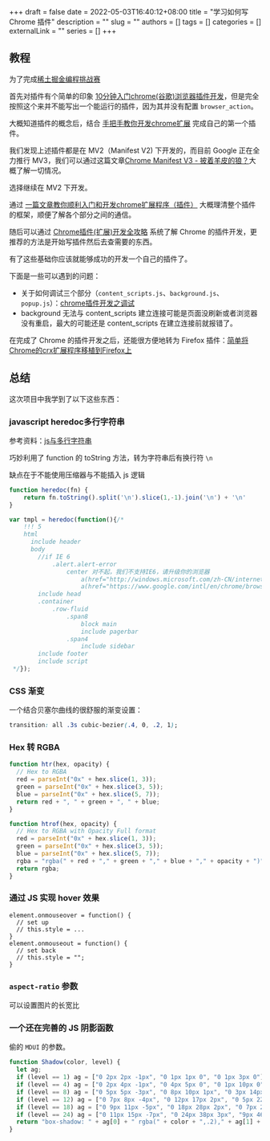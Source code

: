 +++ 
draft = false
date = 2022-05-03T16:40:12+08:00
title = "学习如何写 Chrome 插件"
description = ""
slug = ""
authors = []
tags = []
categories = []
externalLink = ""
series = []
+++

## 教程

为了完成[稀土掘金编程挑战赛](https://hackathon2022.juejin.cn/)

首先对插件有个简单的印象 [10分钟入门chrome(谷歌)浏览器插件开发](https://juejin.cn/post/6904797929056239630)，但是完全按照这个来并不能写出一个能运行的插件，因为其并没有配置 `browser_action`。

大概知道插件的概念后，结合 [手把手教你开发chrome扩展](https://www.cnblogs.com/walkingp/archive/2011/03/31/2001628.html) 完成自己的第一个插件。

我们发现上述插件都是在 MV2（Manifest V2) 下开发的，而目前 Google 正在全力推行 MV3，我们可以通过这篇文章[Chrome Manifest V3 - 披着羊皮的狼？](https://zhuanlan.zhihu.com/p/451197423)大概了解一切情况。

选择继续在 MV2 下开发。

通过 [一篇文章教你顺利入门和开发chrome扩展程序（插件）](https://juejin.cn/post/6844903740646899720) 大概理清整个插件的框架，顺便了解各个部分之间的通信。

随后可以通过 [Chrome插件(扩展)开发全攻略](https://www.bookstack.cn/read/chrome-plugin-develop/spilt.1.8bdb1aac68bbdc44.md) 系统了解  Chrome 的插件开发，更推荐的方法是开始写插件然后去查需要的东西。


有了这些基础你应该就能够成功的开发一个自己的插件了。

下面是一些可以遇到的问题：

- 关于如何调试三个部分（`content_scripts.js`、`background.js`、`popup.js`）：[chrome插件开发之调试](https://blog.csdn.net/zzstack/article/details/62226249)
- background 无法与 content_scripts 建立连接可能是页面没刷新或者浏览器没有重启，最大的可能还是 content_scripts 在建立连接前就报错了。

在完成了 Chrome 的插件开发之后，还能很方便地转为 Firefox 插件：[简单将Chrome的crx扩展程序移植到Firefox上](https://blog.csdn.net/FreedomsWings/article/details/81747886)

## 总结

这次项目中我学到了以下这些东西：

### javascript heredoc多行字符串

参考资料：[js与多行字符串](https://www.cnblogs.com/yakun/p/3887591.html)

巧妙利用了 function 的 toString 方法，转为字符串后有换行符 `\n`

缺点在于不能使用压缩器与不能插入 js 逻辑

```javascript
function heredoc(fn) {
    return fn.toString().split('\n').slice(1,-1).join('\n') + '\n'
}

var tmpl = heredoc(function(){/*
    !!! 5
    html
      include header
      body
        //if IE 6
            .alert.alert-error
                center 对不起，我们不支持IE6，请升级你的浏览器
                    a(href="http://windows.microsoft.com/zh-CN/internet-explorer/download-ie") | IE8官方下载
                    a(href="https://www.google.com/intl/en/chrome/browser/") | Chrome下载
        include head
        .container
            .row-fluid
                .span8
                    block main
                    include pagerbar
                .span4
                    include sidebar
        include footer
        include script
 */});
```

### CSS 渐变

一个结合贝塞尔曲线的很舒服的渐变设置：

```css
transition: all .3s cubic-bezier(.4, 0, .2, 1);
```

### Hex 转 RGBA

```javascript
function htr(hex, opacity) {
  // Hex to RGBA
  red = parseInt("0x" + hex.slice(1, 3));
  green = parseInt("0x" + hex.slice(3, 5));
  blue = parseInt("0x" + hex.slice(5, 7));
  return red + ", " + green + ", " + blue;
}

function htrof(hex, opacity) {
  // Hex to RGBA with Opacity Full format
  red = parseInt("0x" + hex.slice(1, 3));
  green = parseInt("0x" + hex.slice(3, 5));
  blue = parseInt("0x" + hex.slice(5, 7));
  rgba = "rgba(" + red + "," + green + "," + blue + "," + opacity + ")";
  return rgba;
}
```

### 通过 JS 实现 hover 效果

```
element.onmouseover = function() {
  // set up
  // this.style = ...
}
element.onmouseout = function() {
  // set back
  // this.style = "";
}
```

### `aspect-ratio` 参数

可以设置图片的长宽比

### 一个还在完善的 JS 阴影函数

偷的 `MDUI` 的参数。

```javascript
function Shadow(color, level) {
  let ag;
  if (level == 1) ag = ["0 2px 2px -1px", "0 1px 1px 0", "0 1px 3px 0"];
  if (level == 4) ag = ["0 2px 4px -1px", "0 4px 5px 0", "0 1px 10px 0"];
  if (level == 8) ag = ["0 5px 5px -3px", "0 8px 10px 1px", "0 3px 14px 2px"];
  if (level == 12) ag = ["0 7px 8px -4px", "0 12px 17px 2px", "0 5px 22px 4px"]; 
  if (level == 18) ag = ["0 9px 11px -5px", "0 18px 28px 2px", "0 7px 24px 6px"]; 
  if (level == 24) ag = ["0 11px 15px -7px", "0 24px 38px 3px", "9px 46px 8px"];
  return "box-shadow: " + ag[0] + " rgba(" + color + ",.2)," + ag[1] + " rgba(" + color + ",.14)," + ag[2] + " rgba(" + color + ",.12)!important;";
}
```
